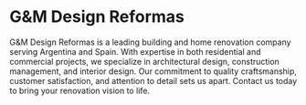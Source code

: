 # G&M Design Reformas

G&M Design Reformas is a leading building and home renovation company serving Argentina and Spain. With expertise in both residential and commercial projects, we specialize in architectural design, construction management, and interior design. Our commitment to quality craftsmanship, customer satisfaction, and attention to detail sets us apart. Contact us today to bring your renovation vision to life.
